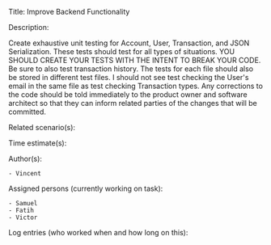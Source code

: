 Title: Improve Backend Functionality

Description:

  Create exhaustive unit testing for Account, User, Transaction,
  and JSON Serialization. These tests should test for all types of
  situations. YOU SHOULD CREATE YOUR TESTS WITH THE INTENT TO BREAK
  YOUR CODE. Be sure to also test transaction history. The tests for
  each file should also be stored in different test files. I should not
  see test checking the User's email in the same file as test checking 
  Transaction types. Any corrections to the code should be told immediately
  to the product owner and software architect so that they can inform related
  parties of the changes that will be committed. 
   
Related scenario(s):


  
Time estimate(s):



Author(s):

    - Vincent

Assigned persons (currently working on task):

    - Samuel
    - Fatih
	- Victor

Log entries (who worked when and how long on this):

   